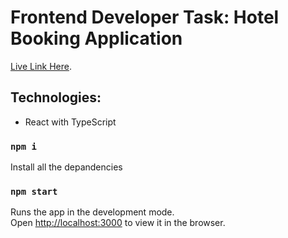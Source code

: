 # Frontend Developer Task: Hotel Booking Application

[Live Link Here](https://hotelbooktask.netlify.app/).

## Technologies:

- React with TypeScript 

### `npm i`

Install all the depandencies


### `npm start`

Runs the app in the development mode.\
Open [http://localhost:3000](http://localhost:3000) to view it in the browser.


